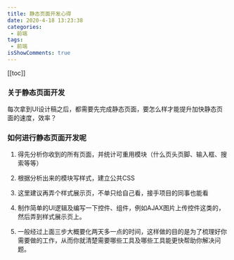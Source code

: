 ```yaml
---
title: 静态页面开发心得
date: 2020-4-18 13:23:38
categories:
 - 前端
tags:
 - 前端
isShowComments: true
---
```


[[toc]]
### 关于静态页面开发

每次拿到UI设计稿之后，都需要先完成静态页面，要怎么样才能提升加快静态页面的速度，效率？

### 如何进行静态页面开发呢

1. 得先分析你收到的所有页面，并统计可重用模块（什么页头页脚、输入框、搜索等等）  

2. 根据分析出来的模块写样式，建立公共CSS

3. 这里建议再弄个样式展示页，不单只给自己看，接手项目的同事也能看

4. 制作简单的UI逻辑及编写一下控件、组件，例如AJAX图片上传控件这类的，然后弄到样式展示页上。

5. 一般经过上面三步大概要化两天多一点的时间，这样做的目的是为了梳理好你需要做的工作，从而你就清楚需要哪些工具及哪些工具能更快帮助你解决问题。


